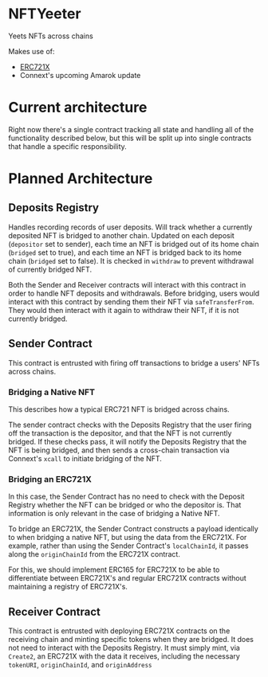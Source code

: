 # NFTYeeter

Yeets NFTs across chains

Makes use of:
- [ERC721X](https://github.com/OphiuchusDAO/ERC721X)
- Connext's upcoming Amarok update

# Current architecture

Right now there's a single contract tracking all state and handling all of the functionality described below, but this will be split up into single contracts that handle a specific responsibility.

# Planned Architecture

## Deposits Registry

Handles recording records of user deposits. Will track whether a currently deposited NFT is bridged to another chain. Updated on each deposit (`depositor` set to sender), each time an NFT is bridged out of its home chain (`bridged` set to true), and each time an NFT is bridged back to its home chain (`bridged` set to false). It is checked in `withdraw` to prevent withdrawal of currently bridged NFT.

Both the Sender and Receiver contracts will interact with this contract in order to handle NFT deposits and withdrawals. Before bridging, users would interact with this contract by sending them their NFT via `safeTransferFrom`. They would then interact with it again to withdraw their NFT, if it is not currently bridged.

## Sender Contract

This contract is entrusted with firing off transactions to bridge a users' NFTs across chains. 

### Bridging a Native NFT 

This describes how a typical ERC721 NFT is bridged across chains.

The sender contract checks with the Deposits Registry that the user firing off the transaction is the depositor, and that the NFT is not currently bridged. If these checks pass, it will notify the Deposits Registry that the NFT is being bridged, and then sends a cross-chain transaction via Connext's `xcall` to initiate bridging of the NFT.

### Bridging an ERC721X

In this case, the Sender Contract has no need to check with the Deposit Registry whether the NFT can be bridged or who the depositor is. That information is only relevant in the case of bridging a Native NFT. 

To bridge an ERC721X, the Sender Contract constructs a payload identically to when bridging a native NFT, but using the data from the ERC721X. For example, rather than using the Sender Contract's `localChainId`, it passes along the `originChainId` from the ERC721X contract.

For this, we should implement ERC165 for ERC721X to be able to differentiate between ERC721X's and regular ERC721X contracts without maintaining a registry of ERC721X's.

## Receiver Contract

This contract is entrusted with deploying ERC721X contracts on the receiving chain and minting specific tokens when they are bridged. It does not need to interact with the Deposits Registry. It must simply mint, via `Create2`, an ERC721X with the data it receives, including the necessary `tokenURI`, `originChainId`, and `originAddress`
